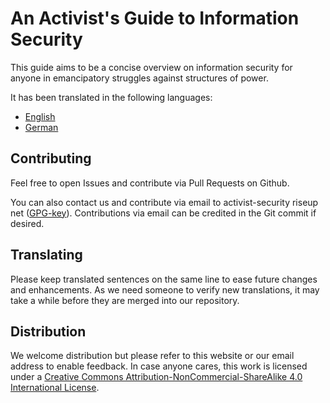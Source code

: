 An Activist's Guide to Information Security      
===========================================
This guide aims to be a concise overview on information security for anyone in emancipatory struggles against structures of power.

It has been translated in the following languages:
* [English](security-guide_en.md)
* [German](security-guide_de.md)

Contributing
------------
Feel free to open Issues and contribute via Pull Requests on Github.

You can also contact us and contribute via email to activist-security riseup net ([GPG-key](0x334537115F8B2A4D.asc)).
Contributions via email can be credited in the Git commit if desired.

Translating
-----------
Please keep translated sentences on the same line to ease future changes and enhancements.
As we need someone to verify new translations, it may take a while before they are merged into our repository.

Distribution
------------
We welcome distribution but please refer to this website or our email address to enable feedback.
In case anyone cares, this work is licensed under a [Creative Commons Attribution-NonCommercial-ShareAlike 4.0 International License](https://creativecommons.org/licenses/by-nc-sa/4.0/).
